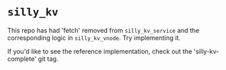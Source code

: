 # `silly_kv`

This repo has had 'fetch' removed from `silly_kv_service` and the corresponding
logic in `silly_kv_vnode`. Try implementing it.

If you'd like to see the reference implementation, check out the 'silly-kv-complete' git tag.
